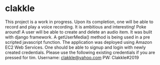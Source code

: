 # clakkle
This project is a work in progress. Upon its completion, one will be able to record and play a voice recording. 
It is ambitious and interesting! Poke around!
A user will be able to create and delete an audio item.
It was bulit with django framework. A getUserMedia() method is being used in a pre scripted javascript function.
The application was deployed using Amazon EC2 Web Services.
One should be able to signup and login with newly created credentials.
Please use the following existing credentials if you are pressed for tim.
Username: clakkle@yahoo.com PW: Clakkle#2019
